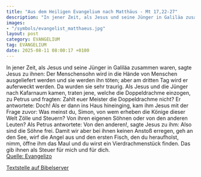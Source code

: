 ```yaml
---
title: "Aus dem Heiligen Evangelium nach Matthäus - Mt 17,22-27"
description: "In jener Zeit, als Jesus und seine Jünger in Galiläa zusammen waren, sagte Jesus zu ihnen: Der Menschensohn wird in die Hände von Menschen ausgeliefert werden und sie werden ihn töten; aber am dritten Tag wird er auferweckt werden. Da wurden sie sehr traurig. Als Jesus und die Jü...."
images:
- "/symbols/evangelist_matthaeus.jpg"
layout: post
category: EVANGELIUM
tag: EVANGELIUM
date: 2025-08-11 08:00:17 +0100
---
```

In jener Zeit, als Jesus und seine Jünger in Galiläa zusammen waren, sagte Jesus zu ihnen: Der Menschensohn wird in die Hände von Menschen ausgeliefert werden
und sie werden ihn töten; aber am dritten Tag wird er auferweckt werden. Da wurden sie sehr traurig.
Als Jesus und die Jünger nach Kafarnaum kamen, traten jene, welche die Doppeldrachme einzogen, zu Petrus und fragten: Zahlt euer Meister die Doppeldrachme nicht?
Er antwortete: Doch! Als er dann ins Haus hineinging, kam ihm Jesus mit der Frage zuvor: Was meinst du, Simon, von wem erheben die Könige dieser Welt Zölle und Steuern? Von ihren eigenen Söhnen oder von den anderen Leuten?
Als Petrus antwortete: Von den anderen!, sagte Jesus zu ihm: Also sind die Söhne frei.<!--more-->
Damit wir aber bei ihnen keinen Anstoß erregen, geh an den See, wirf die Angel aus und den ersten Fisch, den du heraufholst, nimm, öffne ihm das Maul und du wirst ein Vierdrachmenstück finden. Das gib ihnen als Steuer für mich und für dich.<br>
[Quelle: Evangelizo](https://evangeliumtagfuertag.org/DE/gospel)

[Textstelle auf Bibelserver](https://www.bibleserver.com/EU/Matthäus17,22-27)
